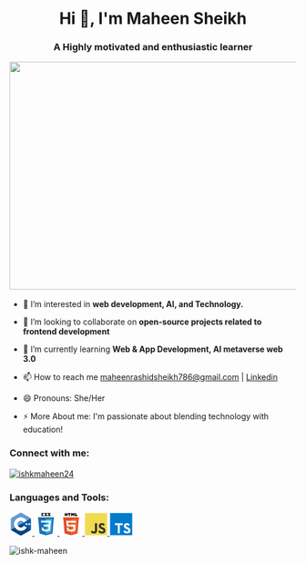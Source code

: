 <h1 align="center">Hi 👋, I'm Maheen Sheikh</h1>
<h3 align="center">A Highly motivated and enthusiastic learner</h3>

<p align="center"> <a href="https://twitter.com/" target="blank"><img src="https://img.freepik.com/premium-photo/person-coding-project-laptop_1079150-36836.jpg" alt="" height="400" width="700" /></a> </p>

- 🔭 I’m interested in **web development, AI, and Technology.**

- 👯 I’m looking to collaborate on **open-source projects related to frontend development**

- 🌱 I’m currently learning **Web & App Development, AI metaverse web 3.0**

- 📫 How to reach me <a href="mailto:maheenrashidsheikh786@gmail.com">maheenrashidsheikh786@gmail.com</a> | <a href="https://www.linkedin.com/in/ishkmaheen24/">Linkedin</a>

- 😄 Pronouns: She/Her

- ⚡ More About me: I'm passionate about blending technology with education!

<h3 align="left">Connect with me:</h3>
<p align="left">
<a href="https://linkedin.com/in/ishkmaheen24/" target="blank"><img align="center" src="https://raw.githubusercontent.com/rahuldkjain/github-profile-readme-generator/master/src/images/icons/Social/linked-in-alt.svg" alt="ishkmaheen24" height="30" width="40" /></a>
</p>

<h3 align="left">Languages and Tools:</h3>
<p align="left"> <a href="https://www.w3schools.com/cpp/" target="_blank" rel="noreferrer"> <img src="https://raw.githubusercontent.com/devicons/devicon/master/icons/cplusplus/cplusplus-original.svg" alt="cplusplus" width="40" height="40"/> </a> <a href="https://www.w3schools.com/css/" target="_blank" rel="noreferrer"> <img src="https://raw.githubusercontent.com/devicons/devicon/master/icons/css3/css3-original-wordmark.svg" alt="css3" width="40" height="40"/> </a> <a href="https://www.w3.org/html/" target="_blank" rel="noreferrer"> <img src="https://raw.githubusercontent.com/devicons/devicon/master/icons/html5/html5-original-wordmark.svg" alt="html5" width="40" height="40"/> </a> <a href="https://developer.mozilla.org/en-US/docs/Web/JavaScript" target="_blank" rel="noreferrer"> <img src="https://raw.githubusercontent.com/devicons/devicon/master/icons/javascript/javascript-original.svg" alt="javascript" width="40" height="40"/> </a> <a href="https://www.typescriptlang.org/" target="_blank" rel="noreferrer"> <img src="https://raw.githubusercontent.com/devicons/devicon/master/icons/typescript/typescript-original.svg" alt="typescript" width="40" height="40"/> </a> </p>

<p><img align="center" src="https://github-readme-stats.vercel.app/api/top-langs?username=ishk-maheen&show_icons=true&locale=en&layout=compact" alt="ishk-maheen" /></p>
